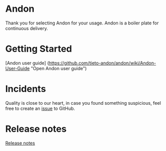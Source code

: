 # Andon

Thank you for selecting Andon for your usage. Andon is a boiler plate for continuous delivery.

# Getting Started

[Andon user guide] (https://github.com/tieto-andon/andon/wiki/Andon-User-Guide "Open Andon user guide")

# Incidents

Quality is close to our heart, in case you found something suspicious, feel free to create an [issue](https://github.com/tieto-andon/andon/issues/new "Create an issue") to GitHub.

# Release notes

[Release notes](https://github.com/tieto-andon/andon/blob/master/release-notes "Open Andon Release notes")

